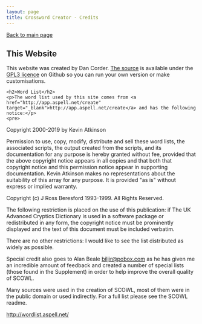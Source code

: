 ```yaml
---
layout: page
title: Crossword Creator - Credits
---
```


<div class="content-block">
    <a href="/CrosswordCreator/">Back to main page</a>
</div>

<div class="content-block">
    <h2>This Website</h2>
    <p>This website was created by Dan Corder. <a href="https://github.com/DanCorder/CrosswordCreator/" target="_blank">The source</a> is available under the <a href="https://github.com/DanCorder/CrosswordCreator/blob/main/LICENSE.txt" target="_blank">GPL3 licence</a> on Github so you can run your own version or make customisations.</p>

    <h2>Word List</h2>
    <p>The word list used by this site comes from <a href="http://app.aspell.net/create" target="_blank">http://app.aspell.net/create</a> and has the following notice:</p>
    <pre>
Copyright 2000-2019 by Kevin Atkinson

  Permission to use, copy, modify, distribute and sell these word
  lists, the associated scripts, the output created from the scripts,
  and its documentation for any purpose is hereby granted without fee,
  provided that the above copyright notice appears in all copies and
  that both that copyright notice and this permission notice appear in
  supporting documentation. Kevin Atkinson makes no representations
  about the suitability of this array for any purpose. It is provided
  "as is" without express or implied warranty.

Copyright (c) J Ross Beresford 1993-1999. All Rights Reserved.

  The following restriction is placed on the use of this publication:
  if The UK Advanced Cryptics Dictionary is used in a software package
  or redistributed in any form, the copyright notice must be
  prominently displayed and the text of this document must be included
  verbatim.

  There are no other restrictions: I would like to see the list
  distributed as widely as possible.

Special credit also goes to Alan Beale <biljir@pobox.com> as he has
given me an incredible amount of feedback and created a number of
special lists (those found in the Supplement) in order to help improve
the overall quality of SCOWL.

Many sources were used in the creation of SCOWL, most of them were in
the public domain or used indirectly.  For a full list please see the
SCOWL readme.

<a href="http://wordlist.aspell.net/" target="_blank">http://wordlist.aspell.net/</a>
    </pre>
</div>
